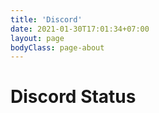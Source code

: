 ```yaml
---
title: 'Discord'
date: 2021-01-30T17:01:34+07:00
layout: page
bodyClass: page-about
---
```


# Discord Status
